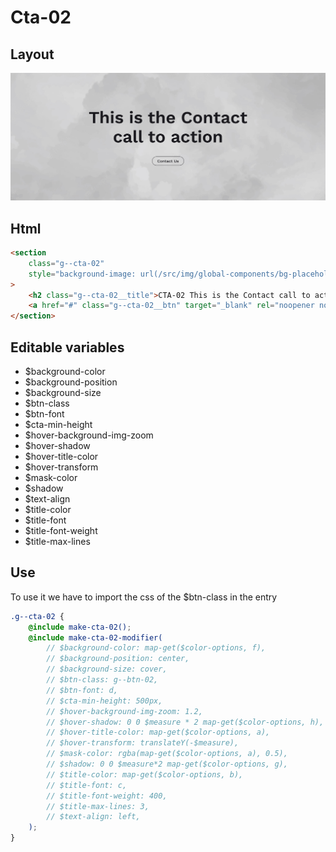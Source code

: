 # Cta-02

## Layout

![alt text][cta-02]

[cta-02]: /src/img/global-components/cta/cta-02.jpg

## Html

```html
<section
    class="g--cta-02"
    style="background-image: url(/src/img/global-components/bg-placeholder.jpg);"
>
    <h2 class="g--cta-02__title">CTA-02 This is the Contact call to action</h2>
    <a href="#" class="g--cta-02__btn" target="_blank" rel="noopener noreferrer">Contact Us</a>
</section>
```

## Editable variables

- $background-color
- $background-position
- $background-size
- $btn-class
- $btn-font
- $cta-min-height
- $hover-background-img-zoom
- $hover-shadow
- $hover-title-color
- $hover-transform
- $mask-color
- $shadow
- $text-align
- $title-color
- $title-font
- $title-font-weight
- $title-max-lines

## Use

To use it we have to import the css of the $btn-class in the entry

```scss
.g--cta-02 {
    @include make-cta-02();
    @include make-cta-02-modifier(
        // $background-color: map-get($color-options, f),
        // $background-position: center,
        // $background-size: cover,
        // $btn-class: g--btn-02,
        // $btn-font: d,
        // $cta-min-height: 500px,
        // $hover-background-img-zoom: 1.2,
        // $hover-shadow: 0 0 $measure * 2 map-get($color-options, h),
        // $hover-title-color: map-get($color-options, a),
        // $hover-transform: translateY(-$measure),
        // $mask-color: rgba(map-get($color-options, a), 0.5),
        // $shadow: 0 0 $measure*2 map-get($color-options, g),
        // $title-color: map-get($color-options, b),
        // $title-font: c,
        // $title-font-weight: 400,
        // $title-max-lines: 3,
        // $text-align: left,
    );
}
```
